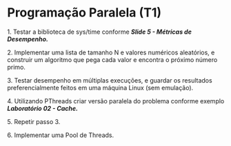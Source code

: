 # Programação Paralela (T1)

1\. Testar a biblioteca de sys/time conforme **_Slide 5 - Métricas de Desempenho._**

2\. Implementar uma lista de tamanho N e valores numéricos aleatórios, e construir um algoritmo que pega cada valor e encontra o próximo número primo.

3\. Testar desempenho em múltiplas execuções, e guardar os resultados preferencialmente feitos em uma máquina Linux (sem emulação).

4\. Utilizando PThreads criar versão paralela do problema conforme exemplo **_Laboratório 02 - Cache._**

5\. Repetir passo 3.

6\. Implementar uma Pool de Threads.
